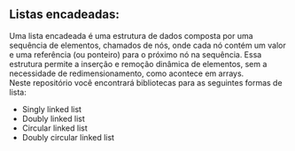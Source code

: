 ## Listas encadeadas:
Uma lista encadeada é uma estrutura de dados composta por uma sequência de elementos, chamados de nós, onde cada nó contém um valor e uma referência (ou ponteiro) para o próximo nó na sequência. Essa estrutura permite a inserção e remoção dinâmica de elementos, sem a necessidade de redimensionamento, como acontece em arrays. </br>
Neste repositório você encontrará
bibliotecas para as seguintes formas de lista:

- Singly linked list
- Doubly linked list
- Circular linked list
- Doubly circular linked list
